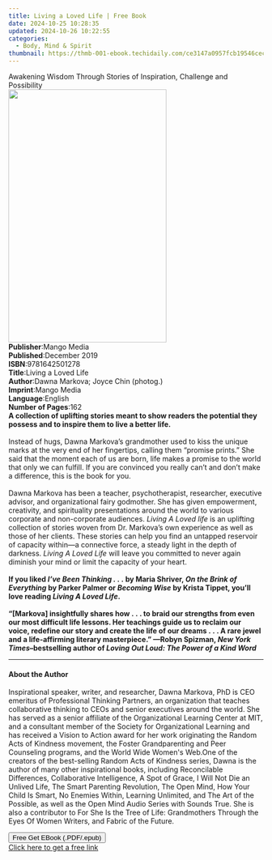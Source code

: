 ```yaml
---
title: Living a Loved Life | Free Book
date: 2024-10-25 10:28:35
updated: 2024-10-26 10:22:55
categories:
  - Body, Mind & Spirit
thumbnail: https://thmb-001-ebook.techidaily.com/ce3147a0957fcb19546cecac82e796fc6e12a94134f09026355d7c99e2de06e5.jpg
---
```

<main id="book-container">
  <div class="flex flex-col">
    <div class="book-brief flex-1 py-6 px-4 sm:p-6 md:py-10 md:px-8">
      <!-- brief-->
      <div class="book-brief-main">
        Awakening Wisdom Through Stories of Inspiration, Challenge and
        Possibility
      </div>
    </div>
    <div
      class="book-meta-info flex-1 grid gap-4 col-start-1 col-end-3 row-start-1 sm:mb-6 sm:grid-cols-4 lg:gap-6 lg:col-start-2 lg:row-end-6 lg:row-span-6 lg:mb-0"
    >
      <div
        class="book-meta-info-left place-content-center mt-4 p-4 text-sm leading-6 col-start-2 col-span-2 dark:text-slate-400"
      >
        <img
          class="w-full h-500 object-cover rounded-lg sm:h-255 sm:col-span-2 lg:col-span-full"
          src="https://img-001-ebook.techidaily.com/4fbce360178578b4b11b70df8ee634dee64a14a23f2740534917ebed462247bc.jpg"
          alt=""
          width="312"
          height="500"
        />
      </div>
      <div
        class="book-meta-info-right mt-2 col-start-1 row-start-2 col-span-3 self-center"
      >
        <!-- meta data  -->
        <div class="flex flex-col px-4 md:px-8">
          <div class="flex-1">
            <strong>Publisher</strong>:<span class="px-2">Mango Media</span>
          </div>
          <div class="flex-1">
            <strong>Published</strong>:<span class="px-2">December 2019</span>
          </div>
          <div class="flex-1">
            <strong>ISBN</strong>:<span class="px-2">9781642501278</span>
          </div>
          <div class="flex-1">
            <strong>Title</strong>:<span class="px-2">Living a Loved Life</span>
          </div>
          <div class="flex-1">
            <strong>Author</strong>:<span class="px-2"
              >Dawna Markova; Joyce Chin (photog.)</span
            >
          </div>
          <div class="flex-1">
            <strong>Imprint</strong>:<span class="px-2">Mango Media</span>
          </div>
          <div class="flex-1">
            <strong>Language</strong>:<span class="px-2">English</span>
          </div>
          <div class="flex-1">
            <strong>Number of Pages</strong>:<span class="px-2">162</span>
          </div>
        </div>
      </div>
    </div>
    <div class="book-description flex-1 py-6 px-4 sm:p-6 md:py-10 md:px-8">
      <div class="book-description-main">
        <div accordion-content="" id="description">
          <b
            >A collection of uplifting stories meant to show readers the
            potential they possess and to inspire them to live a better life.</b
          ><br /><br />
          Instead of hugs, Dawna Markova’s grandmother used to kiss the unique
          marks at the very end of her fingertips, calling them “promise
          prints.” She said that the moment each of us are born, life makes a
          promise to the world that only we can fulfill. If you are convinced
          you really can’t and don’t make a difference, this is the book for
          you.<br /><br />
          Dawna Markova has been a teacher, psychotherapist, researcher,
          executive advisor, and organizational fairy godmother. She has given
          empowerment, creativity, and spirituality presentations around the
          world to various corporate and non-corporate audiences.
          <i>Living A Loved life</i> is an uplifting collection of stories woven
          from Dr. Markova’s own experience as well as those of her clients.
          These stories can help you find an untapped reservoir of capacity
          within—a connective force, a steady light in the depth of darkness.
          <i>Living A Loved Life</i> will leave you committed to never again
          diminish your mind or limit the capacity of your heart.<br /><br /><b
            >If you liked<i> I’ve Been Thinking&nbsp;.&nbsp;.&nbsp;. </i>by
            Maria Shriver, <i>On the Brink of Everything</i> by Parker Palmer or
            <i>Becoming Wise</i> by Krista Tippet, you’ll love reading
            <i>Living A Loved Life</i>.</b
          ><br /><br /><b
            >“[Markova] insightfully shares how&nbsp;.&nbsp;.&nbsp;. to braid
            our strengths from even our most difficult life lessons. Her
            teachings guide us to reclaim our voice, redefine our story and
            create the life of our dreams&nbsp;.&nbsp;.&nbsp;. A rare jewel and
            a life-affirming literary masterpiece.” —Robyn Spizman,
            <i>New York Times</i>–bestselling author of
            <i>Loving Out Loud: The Power of a Kind Word</i></b
          >
        </div>
        <div class="accordion-fader"></div>
      </div>
    </div>
    <div class="book-excerpts flex-1 py-6 px-4 sm:p-6 md:py-10 md:px-8">
      <!-- excerpts-->
      <div class="book-excerpts-main">
        <hr />
        <h4 class="placeholder placeholder-heading">
          <span>About the Author</span>
        </h4>
        <p>
          Inspirational speaker, writer, and researcher, Dawna Markova,
          PhD&nbsp;is CEO emeritus of Professional Thinking Partners, an
          organization that teaches collaborative thinking to CEOs and senior
          executives around the world. She has served as a senior affiliate of
          the Organizational Learning Center at MIT, and a consultant member of
          the Society for Organizational Learning and has received a Vision to
          Action award for her work originating the Random Acts of Kindness
          movement, the Foster Grandparenting and Peer Counseling programs, and
          the World Wide Women's Web.One of the creators of the best-selling
          Random Acts of Kindness series, Dawna is the author of many other
          inspirational books, including Reconcilable Differences, Collaborative
          Intelligence, A Spot of Grace, I Will Not Die an Unlived Life, The
          Smart Parenting Revolution, The Open Mind, How Your Child
          Is&nbsp;Smart, No Enemies Within, Learning Unlimited, and The Art of
          the Possible, as well as the Open Mind Audio Series with Sounds True.
          She is also a contributor to For She Is the Tree of Life: Grandmothers
          Through the Eyes Of Women Writers, and Fabric of the Future.
        </p>
      </div>
    </div>
    <div
      class="book-about-author flex-1 py-6 px-4 sm:p-6 md:py-10 md:px-8"
    ></div>
    <div class="book-free-get flex-1 py-6 px-4 sm:p-6 md:py-10 md:px-8">
      <button
        id="btn-free-get"
        class="bg-blue-500 hover:bg-blue-700 text-white font-bold py-2 px-4 rounded"
      >
        Free Get EBook (.PDF/.epub)
      </button>
      <div id="countdown-display" class="px-2 text-lg mt-2"></div>
      <a
        id="free-link"
        class="hidden bg-blue-500 hover:bg-blue-700 text-white font-bold py-2 px-4 rounded"
        href="https://www.ebooks.com/en-us/book/210193424/living-a-loved-life/dawna-markova/"
        target="_blank"
        >Click here to get a free link</a
      >
    </div>
    <script>
      let countdownTime = 0;
      let countdownInterval = null;
      document
        .getElementById('btn-free-get')
        .addEventListener('click', startCountdown);
      function startCountdown() {
        countdownTime = new Date().getTime() + 60000 * 3;
        countdownInterval = setInterval(updateCountdown, 1000);
        document.getElementById('btn-free-get').disabled = true;
        document
          .getElementById('btn-free-get')
          .classList.add('bg-gray-500', 'cursor-not-allowed');
      }
      function updateCountdown() {
        let currentTime = new Date().getTime();
        let timeLeft = countdownTime - currentTime;
        let secondsLeft = Math.floor(timeLeft / 1000);
        document.getElementById('countdown-display').innerHTML =
          `Remaining time: ${secondsLeft} seconds.`;
        if (secondsLeft <= 0) {
          clearInterval(countdownInterval);
          document.getElementById('btn-free-get').classList.add('hidden');
          document.getElementById('free-link').classList.remove('hidden');
          document.getElementById('countdown-display').innerHTML = '';
        }
      }
    </script>
  </div>
</main>
